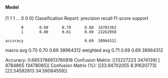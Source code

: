 #### Model
[1 1 1 ... 0 0 0]
Classification Report:
              precision    recall  f1-score   support

           0       0.60      0.79      0.68  16701362
           1       0.80      0.61      0.69  22262950

    accuracy                           0.69  38964312
   macro avg       0.70      0.70      0.69  38964312
weighted avg       0.71      0.69      0.69  38964312

Accuracy: 0.6853786613760818
Confusion Matrix:
[[13227223  3474139]
 [ 8784865 13478085]]
Confusion Matrix (%):
[[33.94702055  8.91620773]
 [22.54592613 34.59084559]]
